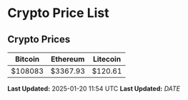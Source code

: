 # Crypto Price List

## Crypto Prices
| Bitcoin | Ethereum | Litecoin |
| ------- | -------- | -------- |
| $108083 | $3367.93 | $120.61 |
**Last Updated:** 2025-01-20 11:54 UTC
**Last Updated:** $DATE$
